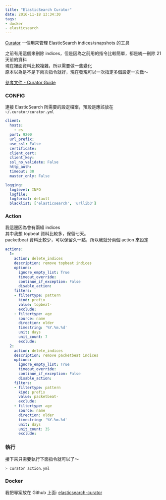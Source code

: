 ```yaml
---
title: "ElasticSearch Curator"
date: 2016-11-18 13:34:30
tags:
- docker
- elasticsearch
---
```


[Curator](https://github.com/elastic/curator) 一個用來管理 ElasticSearch indices/snapshots 的工具

<!--more-->

之前有用這個來刪除 indices，但是因為之前用的指令比較簡單，都是統一刪除 21 天前的資料  
現在裡面資料比較複雜，所以需要做一些變化  
原本以為是不是下兩次指令就好，現在發現可以一次指定多個設定一次做～  

[參考文件 - Curator Guide](https://www.elastic.co/guide/en/elasticsearch/client/curator/current/about.html)

### CONFIG

連接 ElasticSearch 所需要的設定檔案，預設是應該放在 `~/.curator/curator.yml`

```yml
client:
  hosts:
    - es
  port: 9200
  url_prefix:
  use_ssl: False
  certificate:
  client_cert:
  client_key:
  ssl_no_validate: False
  http_auth:
  timeout: 30
  master_only: False

logging:
  loglevel: INFO
  logfile:
  logformat: default
  blacklist: ['elasticsearch', 'urllib3']
```

### Action

我這邊因為會有兩組 indices  
其中我想 topbeat 資料比較多，保留七天。  
packetbeat 資料比較少，可以保留久一點，所以我就分兩個 action 來設定

```yml
actions:
  1:
    action: delete_indices
    description: remove topbeat indices
    options:
      ignore_empty_list: True
      timeout_override:
      continue_if_exception: False
      disable_action:
    filters:
    - filtertype: pattern
      kind: prefix
      value: topbeat-
      exclude:
    - filtertype: age
      source: name
      direction: older
      timestring: '%Y.%m.%d'
      unit: days
      unit_count: 7
      exclude:
  2:
    action: delete_indices
    description: remove packetbeat indices
    options:
      ignore_empty_list: True
      timeout_override:
      continue_if_exception: False
      disable_action:
    filters:
    - filtertype: pattern
      kind: prefix
      value: packetbeat-
      exclude:
    - filtertype: age
      source: name
      direction: older
      timestring: '%Y.%m.%d'
      unit: days
      unit_count: 35
      exclude:
```

### 執行

接下來只需要執行下面指令就可以了～  

```bash
> curator action.yml
```

### Docker

我把專案放在 Github 上面: [elasticsearch-curator](https://github.com/metavige/elasticsearch-curator)


